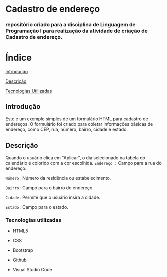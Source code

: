 # Cadastro de endereço
<h3>repositório criado para a disciplina de Linguagem de Programação I para realização da atividade de criação de Cadastro de endereço.</h3>

# Índice
[Introdução](#introduc%C3%A7%C3%A3o)

[Descrição](#descri%C3%A7%C3%A3o)

[Tecnologias Utilizadas](#tecnologias-utilizadas)  
## Introdução

Este é um exemplo simples de um formulário HTML para cadastro de endereços. O formulário foi criado para coletar informações básicas de endereço, como CEP, rua, número, bairro, cidade e estado.

## Descrição
Quando o usuário clica em "Aplicar", o dia selecionado na tabela do calendário é colorido com a cor escolhida.
`Endereço :` Campo para a rua do endereço.

`Número:` Número da residência ou estabelecimento.

`Bairro:` Campo para o bairro do endereço.

`Cidade:` Permite que o usuário insira a cidade.

`Estado:` Campo para o estado.

### Tecnologias utilizadas
* HTML5

* CSS

* Bootstrap

* Github

* Visual Studio Code
 